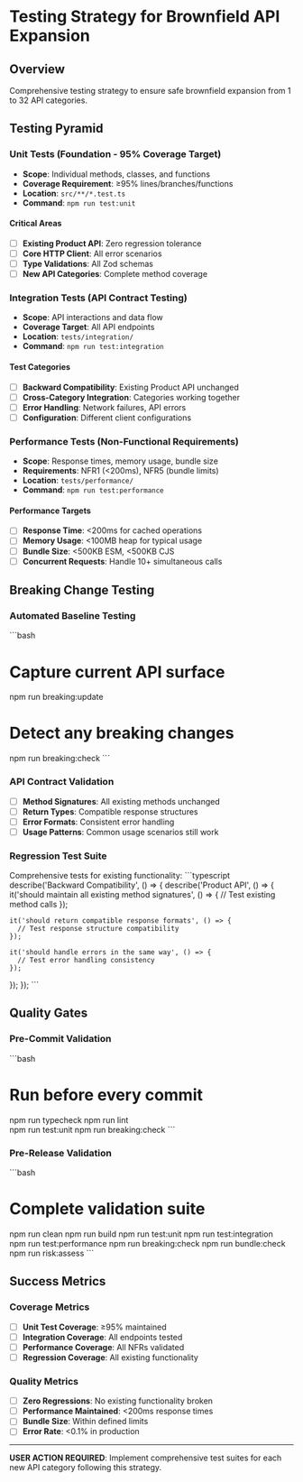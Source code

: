 # Testing Strategy for Brownfield API Expansion

## Overview
Comprehensive testing strategy to ensure safe brownfield expansion from 1 to 32 API categories.

## Testing Pyramid

### Unit Tests (Foundation - 95% Coverage Target)
- **Scope**: Individual methods, classes, and functions
- **Coverage Requirement**: ≥95% lines/branches/functions
- **Location**: `src/**/*.test.ts`
- **Command**: `npm run test:unit`

#### Critical Areas
- [ ] **Existing Product API**: Zero regression tolerance
- [ ] **Core HTTP Client**: All error scenarios
- [ ] **Type Validations**: All Zod schemas  
- [ ] **New API Categories**: Complete method coverage

### Integration Tests (API Contract Testing)
- **Scope**: API interactions and data flow
- **Coverage Target**: All API endpoints
- **Location**: `tests/integration/`
- **Command**: `npm run test:integration`

#### Test Categories
- [ ] **Backward Compatibility**: Existing Product API unchanged
- [ ] **Cross-Category Integration**: Categories working together
- [ ] **Error Handling**: Network failures, API errors
- [ ] **Configuration**: Different client configurations

### Performance Tests (Non-Functional Requirements)
- **Scope**: Response times, memory usage, bundle size
- **Requirements**: NFR1 (<200ms), NFR5 (bundle limits)
- **Location**: `tests/performance/`
- **Command**: `npm run test:performance`

#### Performance Targets
- [ ] **Response Time**: <200ms for cached operations
- [ ] **Memory Usage**: <100MB heap for typical usage
- [ ] **Bundle Size**: <500KB ESM, <500KB CJS
- [ ] **Concurrent Requests**: Handle 10+ simultaneous calls

## Breaking Change Testing

### Automated Baseline Testing
\`\`\`bash
# Capture current API surface
npm run breaking:update

# Detect any breaking changes
npm run breaking:check
\`\`\`

### API Contract Validation
- [ ] **Method Signatures**: All existing methods unchanged
- [ ] **Return Types**: Compatible response structures  
- [ ] **Error Formats**: Consistent error handling
- [ ] **Usage Patterns**: Common usage scenarios still work

### Regression Test Suite
Comprehensive tests for existing functionality:
\`\`\`typescript
describe('Backward Compatibility', () => {
  describe('Product API', () => {
    it('should maintain all existing method signatures', () => {
      // Test existing method calls
    });
    
    it('should return compatible response formats', () => {
      // Test response structure compatibility
    });
    
    it('should handle errors in the same way', () => {
      // Test error handling consistency  
    });
  });
});
\`\`\`

## Quality Gates

### Pre-Commit Validation
\`\`\`bash
# Run before every commit
npm run typecheck
npm run lint  
npm run test:unit
npm run breaking:check
\`\`\`

### Pre-Release Validation
\`\`\`bash
# Complete validation suite
npm run clean
npm run build
npm run test:unit
npm run test:integration  
npm run test:performance
npm run breaking:check
npm run bundle:check
npm run risk:assess
\`\`\`

## Success Metrics

### Coverage Metrics
- [ ] **Unit Test Coverage**: ≥95% maintained
- [ ] **Integration Coverage**: All endpoints tested
- [ ] **Performance Coverage**: All NFRs validated
- [ ] **Regression Coverage**: All existing functionality

### Quality Metrics
- [ ] **Zero Regressions**: No existing functionality broken
- [ ] **Performance Maintained**: <200ms response times
- [ ] **Bundle Size**: Within defined limits
- [ ] **Error Rate**: <0.1% in production

---
**USER ACTION REQUIRED**: Implement comprehensive test suites for each new API category following this strategy.